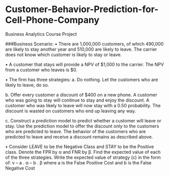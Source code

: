 # Customer-Behavior-Prediction-for-Cell-Phone-Company
Business Analytics Course Project

###Business Scenario:
• There are 1,000,000 customers, of which 490,000 are likely to stay another year and
510,000 are likely to leave. The carrier does not know which customer is likely to
stay or leave.

• A customer that stays will provide a NPV of $1,000 to the carrier. The NPV from a
customer who leaves is $0.

• The firm has three strategies:
a. Do nothing. Let the customers who are likely to leave, do so.

b. Offer every customer a discount of $400 on a new phone. A customer who
was going to stay will continue to stay and enjoy the discount. A customer
who was likely to leave will now stay with a 0.50 probability. The discount
is wasted on customers who end up leaving any way.

c. Construct a prediction model to predict whether a customer will leave or
stay. Use the prediction model to offer the discount only to the customers
who are predicted to leave. The behavior of the customers who are
predicted to leave and receive a discount remains as described above.

• Consider LEAVE to be the Negative Class and STAY to be the Positive class. Denote
the FPR by α and FNR by β. Find the expected value of each of the three strategies.
Write the expected value of strategy (c) in the form of:
      v – a . α – b . β
where a is the False Positive Cost and b is the False Negative Cost

